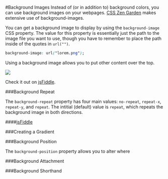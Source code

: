 #Background Images
Instead of (or in addition to) background colors, you can use background images on your webpages. [CSS Zen Garden](http://www.csszengarden.com/) makes extensive use of background-images.

You can get a background image to display by using the `background-image` CSS property. The value for this property is essentially just the path to the image file you want to use, though you have to remember to place the path inside of the quotes in `url("")`.

```css
background-image: url("lorem.png");
```

Using a background image allows you to put other content over the top.

![](http://christensenacademy.org/modules/css-layouts/textpages/background-image-example.png)

Check it out on [jsFiddle](http://jsfiddle.net/cameron89/6nNsJ/).

###Background Repeat

The `background-repeat` property has four main values: `no-repeat`, `repeat-x`, `repeat-y`, and `repeat`. The intitial (default) value is `repeat`, which repeats the background image in both directions.

####[jsFiddle](http://jsfiddle.net/cameron89/TVqre/)

###Creating a Gradient

###Background Position

The `background-position` property allows you to alter where

###Background Attachment

###Background Shorthand
